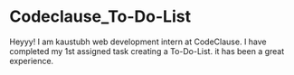 # Codeclause_To-Do-List
Heyyy! I am kaustubh web development intern at CodeClause. I have completed my 1st assigned task creating a To-Do-List. it has been a great experience.
